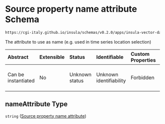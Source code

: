 # Source property name attribute Schema

```txt
https://cgi-italy.github.io/insula/schemas/v0.2.0/apps/insula-vector-dataset-time-dynamic-data.schema.json#/properties/nameAttribute
```

The attribute to use as name (e.g. used in time series location selection)

| Abstract            | Extensible | Status         | Identifiable            | Custom Properties | Additional Properties | Access Restrictions | Defined In                                                                                                                                       |
| :------------------ | :--------- | :------------- | :---------------------- | :---------------- | :-------------------- | :------------------ | :----------------------------------------------------------------------------------------------------------------------------------------------- |
| Can be instantiated | No         | Unknown status | Unknown identifiability | Forbidden         | Allowed               | none                | [insula-vector-dataset-time-dynamic-data.schema.json\*](schemas/apps/insula-vector-dataset-time-dynamic-data.schema.json "open original schema") |

## nameAttribute Type

`string` ([Source property name attribute](insula-vector-dataset-time-dynamic-data-properties-source-property-name-attribute.md))
